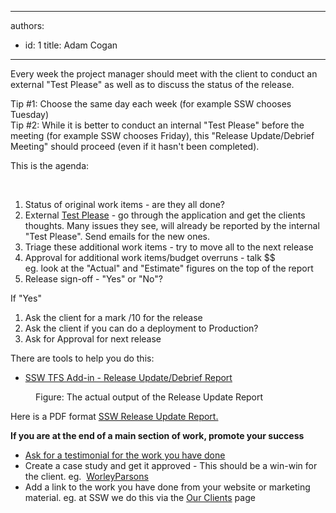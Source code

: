 

---
authors:
  - id: 1
    title: Adam Cogan
---




<span class='intro'> 
  <p>Every week&#160;the project manager should meet with the client to conduct an external &quot;Test Please&quot; as well as to discuss the status of the release. </p>
<p>Tip #1&#58; Choose the same day each week (for example SSW chooses Tuesday)<br>
Tip #2&#58; While it is better to conduct an internal &quot;Test Please&quot; before the meeting (for example SSW chooses Friday), this &quot;Release Update/Debrief Meeting&quot; should proceed (even if it hasn't been completed).</p>
<p>This is the agenda&#58;</p>
​ </span>


  <ol>
    <li>Status of original work items - are they all done? </li>
    <li>External <a href="/Management/RulesToSuccessfulProjects/Pages/InternalTestPlease.aspx">Test Please</a> - go through the application and get the clients thoughts. Many&#160;issues they&#160;see, will already be reported by the internal &quot;Test Please&quot;. Send emails for the new ones. </li>
    <li>Triage these additional work items - try to move all to the next release </li>
    <li>Approval for additional work items/budget overruns&#160;- talk $$ <br>
    eg. look at the &quot;Actual&quot; and &quot;Estimate&quot; figures on the top of the report </li>
    <li>Release sign-off - &quot;Yes&quot; or &quot;No&quot;? </li>
</ol>
<p>If &quot;Yes&quot;</p>
<ol>
    <li>Ask the client for a mark /10 for the release </li>
    <li>Ask the client if you can do a deployment to Production? </li>
    <li>Ask for Approval for next release &#160; </li>
</ol>
<p>There are tools to help you do this&#58;</p>
<ul>
    <li><a href="http&#58;//www.ssw.com.au/ssw/AgileTemplate/UserGuide.aspx#ReleaseUpdate">SSW TFS Add-in - Release Update/Debrief Report</a> </li>
</ul>
<dl class="image">
    <dt><img border="0" src="/Management/RulesToSuccessfulProjects/PublishingImages/ProgressReport_small.jpg" alt="" style="border-bottom-width&#58;0px;border-bottom-style&#58;solid;border-bottom-color&#58;initial;border-left-width&#58;0px;border-left-style&#58;solid;border-left-color&#58;initial;border-top-width&#58;0px;border-top-style&#58;solid;border-top-color&#58;initial;border-right-width&#58;0px;border-right-style&#58;solid;border-right-color&#58;initial;" /> </dt>
    <dd>Figure&#58; The actual output of the Release Update Report </dd>
</dl>
<p>Here is a&#160;PDF format <a href="http&#58;//www.ssw.com.au/ssw/AgileTemplate/Sample/Reports.zip">SSW Release Upd​​ate Report.</a></p>
<p><strong>If you are at the end of a main section of work, promote your success </strong></p>
<ul>
    <li><a href="http&#58;//www.ssw.com.au/ssw/Standards/Rules/RulesToBeingSoftwareConsultantsDealingWithClients.aspx#PostClientWork" id="Ask for a testimonial for the work you have done" name="Ask for a testimonial for the work you have done">Ask for&#160;a testimonial for the work you have done</a> </li>
    <li>Create a case study and get it approved - This should be a win-win for the client. eg.&#160;&#160;<a href="http&#58;//www.ssw.com.au/ssw/Company/WorleyparsonsCaseStudy.aspx">WorleyParsons</a> </li>
    <li>Add&#160;a link to the work you have done from your website or marketing material. eg. at SSW we do this via the&#160;<a href="http&#58;//www.ssw.com.au/ssw/Company/OurClients.aspx">Our Clients</a> page </li>
</ul>
​


